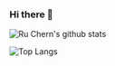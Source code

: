 ### Hi there 👋

![Ru Chern's github stats](https://github-readme-stats.vercel.app/api?username=ruchern&show_icons=true&theme=dark)

![Top Langs](https://github-readme-stats.vercel.app/api/top-langs/?username=ruchern&show_icons=true&theme=dark)



<!--
**ruchern/ruchern** is a ✨ _special_ ✨ repository because its `README.md` (this file) appears on your GitHub profile.

Here are some ideas to get you started:

- 🔭 I’m currently working on ...
- 🌱 I’m currently learning ...
- 👯 I’m looking to collaborate on ...
- 🤔 I’m looking for help with ...
- 💬 Ask me about ...
- 📫 How to reach me: ...
- 😄 Pronouns: ...
- ⚡ Fun fact: ...
-->
